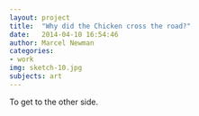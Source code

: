 ```yaml
---
layout: project
title:  "Why did the Chicken cross the road?"
date:   2014-04-10 16:54:46
author: Marcel Newman
categories:
- work
img: sketch-10.jpg
subjects: art
---
```

To get to the other side.